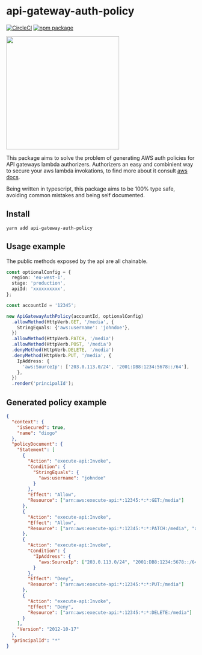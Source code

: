 # api-gateway-auth-policy

[![CircleCI](https://circleci.com/gh/diogofcunha/api-gateway-auth-policy.svg?style=svg)](https://circleci.com/gh/diogofcunha/api-gateway-auth-policy)
[![npm package][npm-badge]][npm]

[npm-badge]: https://img.shields.io/npm/v/api-gateway-auth-policy.png?style=flat-square
[npm]: https://www.npmjs.com/package/api-gateway-auth-policy

<img src="https://user-images.githubusercontent.com/10208017/74596965-8529c600-504e-11ea-803e-b24920087fa4.png" width="300" />

This package aims to solve the problem of generating AWS auth policies for API gateways lambda authorizers.
Authorizers an easy and combinient way to secure your aws lambda invokations, to find more about it consult [aws docs](https://docs.aws.amazon.com/apigateway/latest/developerguide/apigateway-use-lambda-authorizer.html).

Being written in typescript, this package aims to be 100% type safe, avoiding common mistakes and being self documented.

## Install

```shell
yarn add api-gateway-auth-policy
```

## Usage example

The public methods exposed by the api are all chainable.

```typescript
const optionalConfig = {
  region: 'eu-west-1',
  stage: 'production',
  apiId: 'xxxxxxxxxx',
};

const accountId = '12345';

new ApiGatewayAuthPolicy(accountId, optionalConfig)
  .allowMethod(HttpVerb.GET, '/media', {
    StringEquals: {'aws:username': 'johndoe'},
  })
  .allowMethod(HttpVerb.PATCH, '/media')
  .allowMethod(HttpVerb.POST, '/media')
  .denyMethod(HttpVerb.DELETE, '/media')
  .denyMethod(HttpVerb.PUT, '/media', {
    IpAddress: {
      'aws:SourceIp': ['203.0.113.0/24', '2001:DB8:1234:5678::/64'],
    },
  })
  .render('principalId');
```

## Generated policy example

```json
{
  "context": {
    "isSecured": true,
    "name": "diogo"
  },
  "policyDocument": {
    "Statement": [
      {
        "Action": "execute-api:Invoke",
        "Condition": {
          "StringEquals": {
            "aws:username": "johndoe"
          }
        },
        "Effect": "Allow",
        "Resource": ["arn:aws:execute-api:*:12345:*:*:GET:/media"]
      },
      {
        "Action": "execute-api:Invoke",
        "Effect": "Allow",
        "Resource": ["arn:aws:execute-api:*:12345:*:*:PATCH:/media", "arn:aws:execute-api:*:12345:*:*:POST:/media"]
      },
      {
        "Action": "execute-api:Invoke",
        "Condition": {
          "IpAddress": {
            "aws:SourceIp": ["203.0.113.0/24", "2001:DB8:1234:5678::/64"]
          }
        },
        "Effect": "Deny",
        "Resource": ["arn:aws:execute-api:*:12345:*:*:PUT:/media"]
      },
      {
        "Action": "execute-api:Invoke",
        "Effect": "Deny",
        "Resource": ["arn:aws:execute-api:*:12345:*:*:DELETE:/media"]
      }
    ],
    "Version": "2012-10-17"
  },
  "principalId": "*"
}
```

